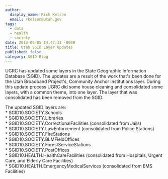 ```yaml
---
author:
  display_name: Rick Kelson
  email: rkelson@utah.gov
tags:
  - data
  - health
  - society
date: 2013-06-05 14:47:11 -0600
title: Utah SGID Layer Updates
published: false
category: SGID Blog
---
```


<p>UGRC has updated some layers in the State Geographic Information Database (SGID). The updates are a result of the work that's been done for the Utah Broadband Project's, Community Anchor Institutions layer. During this update process UGRC did some house cleaning and consolidated some layers, with a common theme, into one layer. The layer that was consolidated has been removed from the SGID.</p>
<p>The updated SGID layers are:<br />
* SGID10.SOCIETY.Schools<br />
* SGID10.SOCIETY.Libraries<br />
* SGID10.SOCIETY.CorrectionalFacilities (consolidated from Jails)<br />
* SGID10.SOCIETY.LawEnforcement (consolidated from Police Stations)<br />
* SGID10.SOCIETY.FireStations<br />
* SGID10.SOCIETY.BLMFieldOffices<br />
* SGID10.SOCIETY.ForestServiceStations<br />
* SGID10.SOCIETY.PostOffices<br />
* SGID10.HEALTH.HealthCareFacilities (consolidated from Hospitals, Urgent Care, and Elderly Care Facilities)<br />
* SGID10.HEALTH.EmergencyMedicalServices (consolidated from EMS Facilities)</p>
